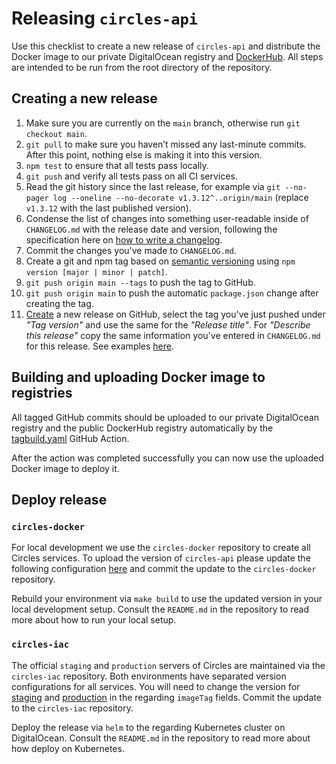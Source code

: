 # Releasing `circles-api`

Use this checklist to create a new release of `circles-api` and distribute the Docker image to our private DigitalOcean registry and [DockerHub](https://hub.docker.com/u/joincircles). All steps are intended to be run from the root directory of the repository.

## Creating a new release

1. Make sure you are currently on the `main` branch, otherwise run `git checkout main`.
2. `git pull` to make sure you haven’t missed any last-minute commits. After this point, nothing else is making it into this version.
3. `npm test` to ensure that all tests pass locally.
4. `git push` and verify all tests pass on all CI services.
5. Read the git history since the last release, for example via `git --no-pager log --oneline --no-decorate v1.3.12^..origin/main` (replace `v1.3.12` with the last published version).
6. Condense the list of changes into something user-readable inside of `CHANGELOG.md` with the release date and version, following the specification here on [how to write a changelog](https://keepachangelog.com/en/1.0.0/).
7. Commit the changes you've made to `CHANGELOG.md`.
8. Create a git and npm tag based on [semantic versioning](https://semver.org/) using `npm version [major | minor | patch]`.
9. `git push origin main --tags` to push the tag to GitHub.
10. `git push origin main` to push the automatic `package.json` change after creating the tag.
11. [Create](https://github.com/CirclesUBI/circles-api/releases/new) a new release on GitHub, select the tag you've just pushed under *"Tag version"* and use the same for the *"Release title"*. For *"Describe this release"* copy the same information you've entered in `CHANGELOG.md` for this release. See examples [here](https://github.com/CirclesUBI/circles-api/releases).

## Building and uploading Docker image to registries

All tagged GitHub commits should be uploaded to our private DigitalOcean registry and the public DockerHub registry automatically by the [tagbuild.yaml](https://github.com/CirclesUBI/circles-api/blob/main/.github/workflows/tagbuild.yml) GitHub Action.

After the action was completed successfully you can now use the uploaded Docker image to deploy it.

## Deploy release

### `circles-docker`

For local development we use the `circles-docker` repository to create all Circles services. To upload the version of `circles-api` please update the following configuration [here](https://github.com/CirclesUBI/circles-docker/blob/main/docker-compose.api-pull.yml) and commit the update to the `circles-docker` repository.

Rebuild your environment via `make build` to use the updated version in your local development setup. Consult the `README.md` in the repository to read more about how to run your local setup.

### `circles-iac`

The official `staging` and `production` servers of Circles are maintained via the `circles-iac` repository. Both environments have separated version configurations for all services. You will need to change the version for [staging](https://github.com/CirclesUBI/circles-iac/blob/main/helm/circles-infra-suite/values-staging.yaml) and [production](https://github.com/CirclesUBI/circles-iac/blob/main/helm/circles-infra-suite/values-production.yaml) in the regarding `imageTag` fields. Commit the update to the `circles-iac` repository.

Deploy the release via `helm` to the regarding Kubernetes cluster on DigitalOcean. Consult the `README.md` in the repository to read more about how deploy on Kubernetes.
